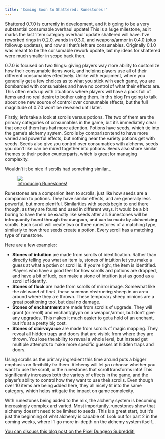 ```yaml
---
title: 'Coming Soon to Shattered: Runestones!'
---
```

Shattered 0.7.0 is currently in development, and it is going to be a very substantial consumable overhaul update! This is a huge milestone, as it marks the last ‘item category overhaul’ update shattered will have. I’ve reworked rings in 0.2.0, wands in 0.3.0, and weapons/armor in 0.4.0 (plus followup updates), and now all that’s left are consumables. Originally 0.1.0 was meant to be the consumable rework update, but my ideas for shattered were much smaller in scope back then.

0.7.0 is focused on two things: giving players way more ability to customize how their consumable items work, and helping players use all of their different consumables effectively. Unlike with equipment, where you generally get a few choices as to what you stick with each game, you are bombarded with consumables and have no control of what their effects are. This often ends up with situations where players will have a pack full of items and no real desire to bother using them. In this blog I’m going to talk about one new source of control over consumable effects, but the full magnitude of 0.7.0 won’t be revealed until later.

Firstly, let’s take a look at scrolls versus potions. The two of them are the primary categories of consumables in the game, but it’s immediately clear that one of them has had more attention. Potions have seeds, which tie into the game’s alchemy system. Scrolls by comparison tend to have more varied and powerful effects, but nothing near the variety potions get with seeds. Seeds also give you control over consumables with alchemy, seeds you don’t like can be mixed together into potions. Seeds also share similar themes to their potion counterparts, which is great for managing complexity.

Wouldn’t it be nice if scrolls had something similar…

<figure>
 <a href="/assets/images/{{page.date|date:'%Y/%Y-%m-%d'}}/consumables.png" class="align-center text-center">
  <img src="/assets/images/{{page.date|date:'%Y/%Y-%m-%d'}}/consumables.png"/>
  <figcaption>
   Introducing Runestones!
  </figcaption>
 </a>
</figure>

Runestones are a companion item to scrolls, just like how seeds are a companion to potions. They have similar effects, and are generally less powerful, but more plentiful. Similarities with seeds begin to end there though, as they are found and used in different ways. It would be a bit boring to have them be exactly like seeds after all. Runestones will be infrequently found through the dungeon, and can be made by alchemizing scrolls. Each scroll will create two or three runestones of a matching type, similarly to how three seeds create a potion. Every scroll has a matching type of runestone.

Here are a few examples:

- **Stones of intuition** are made from scrolls of identification. Rather than directly telling you what an item is, stones of intuition let you make a guess at what a potion or scroll is. If you’re right, the item is identified. Players who have a good feel for how scrolls and potions are dropped, and have a bit of luck, can make a stone of intuition just as good as a scroll of identify.
- **Stones of flock** are made from scrolls of mirror image. Somewhat like the old wand of flock, these summon obstructing sheep in an area around where they are thrown. These temporary sheep minions are a great positioning tool, but deal no damage.
- **Stones of enchantment** are made from scrolls of upgrade. They will grant (or reroll) and enchant/glyph on a weapon/armor, but don’t give any upgrades. This makes it much easier to get a hold of an enchant, but it’s at a pretty big cost.
- **Stones of clairvoyance** are made from scrolls of magic mapping. They reveal all hidden traps and doors that are visible from where they are thrown. You lose the ability to reveal a whole level, but instead get multiple attempts to make more specific guesses at hidden traps and doors.

Using scrolls as the primary ingredient this time around puts a bigger emphasis on flexibility for them. Alchemy will let you choose whether you want to use the scroll, or the runestones that scroll transforms into! This significantly increases both the variety of effects in the game, and the player’s ability to control how they want to use their scrolls. Even though over 10 items are being added here, they all nicely fit into the same category, which helps mitigate the impact on game complexity.

With runestones being added to the mix, the alchemy system is becoming increasingly complex and varied. Most importantly, runestones show that alchemy doesn’t need to be limited to seeds. This is a great start, but it’s just the beginning of what alchemy is capable of. Look out for part 2 in the coming weeks, where I’ll go more in-depth on the alchemy system itself…

[You can discuss this blog post on the Pixel Dungeon Subreddit!](https://www.reddit.com/r/PixelDungeon/comments/8pn6pf/)

